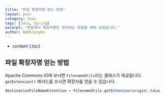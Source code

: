 ```yaml
---
title: "파일 확장자명 얻는 방법"
layout: post
category: Java
tags: [Java, Spring]
excerpt: "파일에서 확장자명만 분리하는 방법을 배워 보겠습니다."
author: BAEKJungHo
---
```


* content
{:toc}

## 파일 확장자명 얻는 방법

  Apache Commons IO에 보시면 `FilenameUtils`라는 클래스가 제공됩니다. `getExtension()` 메서드를 쓰시면 확장자를 얻을 수 있습니다.

  ```java
  destinationFileNameExtention = FilenameUtils.getExtension(origin).toLowerCase();
  ```
